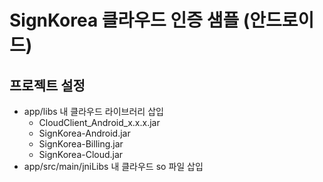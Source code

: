 # SignKorea 클라우드 인증 샘플 (안드로이드)
## 프로젝트 설정
- app/libs 내 클라우드 라이브러리 삽입
    - CloudClient_Android_x.x.x.jar
    - SignKorea-Android.jar
    - SignKorea-Billing.jar
    - SignKorea-Cloud.jar
- app/src/main/jniLibs 내 클라우드 so 파일 삽입
